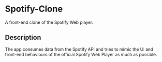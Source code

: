 # Spotify-Clone
A front-end clone of the Spotify Web player.


## Description
The app consumes data from the Spotify API and tries to mimic the UI and front-end behaviours of the official Spotify Web Player as much as possible.

